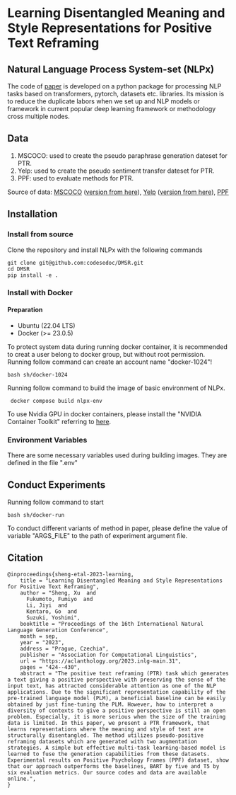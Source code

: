 # Learning Disentangled Meaning and Style Representations for Positive Text Reframing

## Natural Language Process System-set (NLPx)
The code of [paper](https://aclanthology.org/2023.inlg-main.31/) is developed on a python package for processing NLP tasks based on transformers, pytorch, datasets etc. libraries.
Its mission is to reduce the duplicate labors when we set up and NLP models or framework in current popular deep learning framework or methodology cross multiple nodes.

## Data
<ol>
    <li> MSCOCO: used to create the pseudo paraphrase generation dateset for PTR. </li>
    <li> Yelp: used to create the pseudo sentiment transfer dateset for PTR. </li>
    <li> PPF: used to evaluate methods for PTR. </li>
</ol>

Source of data: [MSCOCO](https://cocodataset.org/#home) ([version from here](https://github.com/IBM/quality-controlled-paraphrase-generation/tree/main/data/mscoco)), [Yelp](https://www.yelp.com/dataset) ([version from here](https://github.com/shentianxiao/language-style-transfer/tree/master/data/yelp)), [PPF](https://github.com/SALT-NLP/positive-frames)

## Installation
### Install from source
Clone the repository and install NLPx with the following commands
```shell
git clone git@github.com:codesedoc/DMSR.git
cd DMSR
pip install -e .
```
### Install with Docker
#### Preparation 
<ul>
    <li> Ubuntu (22.04 LTS) </li>
    <li> Docker (>=  23.0.5) </li>
</ul>
To protect system data during running docker container, it is recommended to creat a user belong to docker group, but without root permission.
Running follow command can create an account name "docker-1024"!

` bash sh/docker-1024 `

Running follow command to build the image of basic environment of NLPx. 

` docker compose build nlpx-env`

To use Nvidia GPU in docker containers, please install the "NVIDIA Container Toolkit" referring to [here](https://docs.nvidia.com/datacenter/cloud-native/container-toolkit/latest/install-guide.html#installing-with-apt).

### Environment Variables

There are some necessary variables used during building images. They are defined in the file ".env" 

## Conduct Experiments
Running follow command to start 

` bash sh/docker-run `

To conduct different variants of method in paper, please define the value of variable "ARGS_FILE" to the path of experiment argument file.

## Citation

```
@inproceedings{sheng-etal-2023-learning,
    title = "Learning Disentangled Meaning and Style Representations for Positive Text Reframing",
    author = "Sheng, Xu  and
      Fukumoto, Fumiyo  and
      Li, Jiyi  and
      Kentaro, Go  and
      Suzuki, Yoshimi",
    booktitle = "Proceedings of the 16th International Natural Language Generation Conference",
    month = sep,
    year = "2023",
    address = "Prague, Czechia",
    publisher = "Association for Computational Linguistics",
    url = "https://aclanthology.org/2023.inlg-main.31",
    pages = "424--430",
    abstract = "The positive text reframing (PTR) task which generates a text giving a positive perspective with preserving the sense of the input text, has attracted considerable attention as one of the NLP applications. Due to the significant representation capability of the pre-trained language model (PLM), a beneficial baseline can be easily obtained by just fine-tuning the PLM. However, how to interpret a diversity of contexts to give a positive perspective is still an open problem. Especially, it is more serious when the size of the training data is limited. In this paper, we present a PTR framework, that learns representations where the meaning and style of text are structurally disentangled. The method utilizes pseudo-positive reframing datasets which are generated with two augmentation strategies. A simple but effective multi-task learning-based model is learned to fuse the generation capabilities from these datasets. Experimental results on Positive Psychology Frames (PPF) dataset, show that our approach outperforms the baselines, BART by five and T5 by six evaluation metrics. Our source codes and data are available online.",
}
```